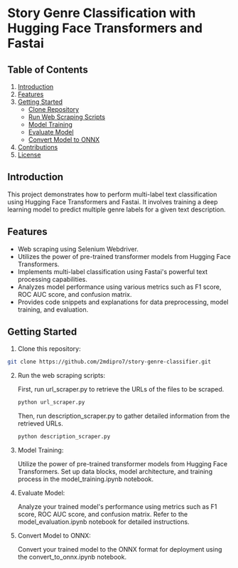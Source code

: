 # Story Genre Classification with Hugging Face Transformers and Fastai

## Table of Contents
1. [Introduction](#introduction)
2. [Features](#features)
3. [Getting Started](#getting-started)
    - [Clone Repository](#clone-repository)
    - [Run Web Scraping Scripts](#run-web-scraping-scripts)
    - [Model Training](#model-training)
    - [Evaluate Model](#evaluate-model)
    - [Convert Model to ONNX](#convert-model-to-onnx)
4. [Contributions](#contributions)
5. [License](#license)


## Introduction

This project demonstrates how to perform multi-label text classification using Hugging Face Transformers and Fastai. It involves training a deep learning model to predict multiple genre labels for a given text description.

## Features

- Web scraping using Selenium Webdriver.
- Utilizes the power of pre-trained transformer models from Hugging Face Transformers.
- Implements multi-label classification using Fastai's powerful text processing capabilities.
- Analyzes model performance using various metrics such as F1 score, ROC AUC score, and confusion matrix.
- Provides code snippets and explanations for data preprocessing, model training, and evaluation.

## Getting Started

1. Clone this repository:

```bash
git clone https://github.com/2mdipro7/story-genre-classifier.git
```

2. Run the web scraping scripts:

    First, run url_scraper.py to retrieve the URLs of the files to be scraped.
    ```bash
    python url_scraper.py
    ```
    Then, run description_scraper.py to gather detailed information from the retrieved URLs.
    ```bash
    python description_scraper.py
    ```
3. Model Training:

    Utilize the power of pre-trained transformer models from Hugging Face Transformers.
    Set up data blocks, model architecture, and training process in the model_training.ipynb notebook.
4. Evaluate Model:

    Analyze your trained model's performance using metrics such as F1 score, ROC AUC score, and confusion matrix.
    Refer to the model_evaluation.ipynb notebook for detailed instructions.
5. Convert Model to ONNX:

    Convert your trained model to the ONNX format for deployment using the convert_to_onnx.ipynb notebook.
